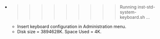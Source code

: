 * >>>>>>>>> Running inst-std-system-keyboard.sh ...
  * Insert keyboard configuration in Administration menu.
  * Disk size = 3894628K. Space Used = 4K.

